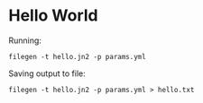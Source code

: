 Hello World
===========
Running:
```
filegen -t hello.jn2 -p params.yml
```

Saving output to file:
```
filegen -t hello.jn2 -p params.yml > hello.txt
```
